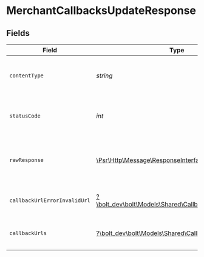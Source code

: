 # MerchantCallbacksUpdateResponse


## Fields

| Field                                                                                                         | Type                                                                                                          | Required                                                                                                      | Description                                                                                                   |
| ------------------------------------------------------------------------------------------------------------- | ------------------------------------------------------------------------------------------------------------- | ------------------------------------------------------------------------------------------------------------- | ------------------------------------------------------------------------------------------------------------- |
| `contentType`                                                                                                 | *string*                                                                                                      | :heavy_check_mark:                                                                                            | HTTP response content type for this operation                                                                 |
| `statusCode`                                                                                                  | *int*                                                                                                         | :heavy_check_mark:                                                                                            | HTTP response status code for this operation                                                                  |
| `rawResponse`                                                                                                 | [\Psr\Http\Message\ResponseInterface](https://www.php-fig.org/psr/psr-7/#33-psrhttpmessageresponseinterface)  | :heavy_minus_sign:                                                                                            | Raw HTTP response; suitable for custom response parsing                                                       |
| `callbackUrlErrorInvalidUrl`                                                                                  | [?\bolt_dev\bolt\Models\Shared\CallbackUrlErrorInvalidUrl](../../models/shared/CallbackUrlErrorInvalidUrl.md) | :heavy_minus_sign:                                                                                            | The URL is invalid and cannot be set                                                                          |
| `callbackUrls`                                                                                                | [?\bolt_dev\bolt\Models\Shared\CallbackUrls](../../models/shared/CallbackUrls.md)                             | :heavy_minus_sign:                                                                                            | Callbacks URLs were successfully updated                                                                      |